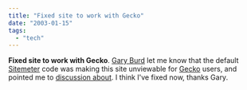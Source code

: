```yaml
---
title: "Fixed site to work with Gecko"
date: "2003-01-15"
tags: 
  - "tech"
---
```


**Fixed site to work with Gecko**. [Gary Burd](http://www.beagledreams.com/) let me know that the default [Sitemeter](http://www.sitemeter.com/) code was making this site unviewable for [Gecko](http://www.mozilla.org/) users, and pointed me to [discussion about](http://climbtothestars.org/coding/vanishingdiv/). I think I've fixed now, thanks Gary.
